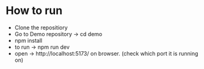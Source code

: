 # How to run
- Clone the repositiory
- Go to Demo repository -> cd demo
- npm install
- to run -> npm run dev
- open -> http://localhost:5173/ on browser. (check which port it is running on)
